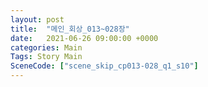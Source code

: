 ```yaml
---
layout: post
title:  "메인_회상_013~028장"
date:   2021-06-26 09:00:00 +0000
categories: Main
Tags: Story Main
SceneCode: ["scene_skip_cp013-028_q1_s10"]
---
```

